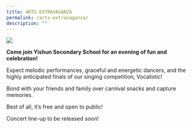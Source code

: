 ```yaml
---
title: ARTS EXTRAVAGANZA
permalink: /arts-extravaganza/
description: ""
---
```

![](/images/Announcements/arts%20extravaganza%202023.png)

**Come join Yishun Secondary School for an evening of fun and celebration!**

Expect melodic performances, graceful and energetic dancers, and the highly anticipated finals of our singing competition, Vocalistic!

Bond with your friends and family over carnival snacks and capture memories.

Best of all, it’s free and open to public! 

Concert line-up to be released soon!
